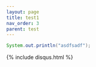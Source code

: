 ```yaml
---
layout: page
title: test1
nav_order: 3
parent: test
---
```



```java
System.out.println("asdfsadf");
```

{% include disqus.html %}
